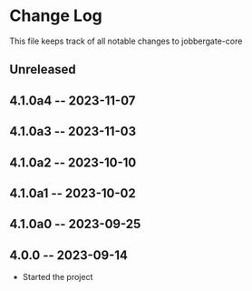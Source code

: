 # Change Log

This file keeps track of all notable changes to jobbergate-core

## Unreleased


## 4.1.0a4 -- 2023-11-07
## 4.1.0a3 -- 2023-11-03
## 4.1.0a2 -- 2023-10-10


## 4.1.0a1 -- 2023-10-02


## 4.1.0a0 -- 2023-09-25


## 4.0.0 -- 2023-09-14
- Started the project
